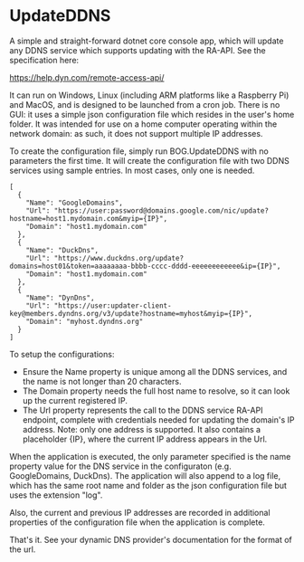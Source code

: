 # UpdateDDNS

A simple and straight-forward dotnet core console app, which will update any DDNS 
service which supports updating with the RA-API.  See the specification here:

https://help.dyn.com/remote-access-api/

It can run on Windows, Linux (including ARM platforms like a Raspberry Pi) and MacOS, 
and is designed to be launched from a cron job.  There is no GUI: it uses a simple json 
configuration file which resides in the user's home folder.  It was intended for use on 
a home computer operating within the network domain: as such, it does not support 
multiple IP addresses.

To create the configuration file, simply run BOG.UpdateDDNS with no parameters the 
first time.  It will create the configuration file with two DDNS services using sample
entries.  In most cases, only one is needed.

```
[
  {
    "Name": "GoogleDomains",
    "Url": "https://user:password@domains.google.com/nic/update?hostname=host1.mydomain.com&myip={IP}",
    "Domain": "host1.mydomain.com"
  },
  {
    "Name": "DuckDns",
    "Url": "https://www.duckdns.org/update?domains=host01&token=aaaaaaaa-bbbb-cccc-dddd-eeeeeeeeeeee&ip={IP}",
    "Domain": "host1.mydomain.com"
  },
  {
    "Name": "DynDns",
    "Url": "https://user:updater-client-key@members.dyndns.org/v3/update?hostname=myhost&myip={IP}",
    "Domain": "myhost.dyndns.org"
  }
]
```

To setup the configurations:

- Ensure the Name property is unique among all the DDNS services, and the name is not longer than 20 characters.
- The Domain property needs the full host name to resolve, so it can look up the current registered IP.
- The Url property represents the call to the DDNS service RA-API endpoint, complete with credentials needed for updating the domain's IP address.  Note: only one address is supported.  It also contains a placeholder {IP}, where the current IP address appears in the Url.

When the application is executed, the only parameter specified is the name property value
for the DNS service in the configuraton (e.g. GoogleDomains, DuckDns).  The application
will also append to a log file, which has the same root name and folder as the json 
configuration file but uses the extension "log".

Also, the current and previous IP addresses are recorded in additional properties of the 
configuration file when the application is complete.

That's it.  See your dynamic DNS provider's documentation for the format of the url.

